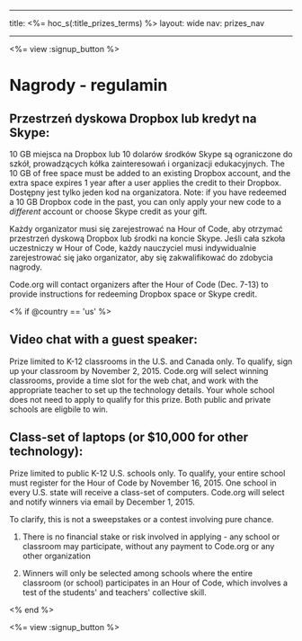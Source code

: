 * * *

title: <%= hoc_s(:title_prizes_terms) %> layout: wide nav: prizes_nav

* * *

<%= view :signup_button %>

# Nagrody - regulamin

## Przestrzeń dyskowa Dropbox lub kredyt na Skype:

10 GB miejsca na Dropbox lub 10 dolarów środków Skype są ograniczone do szkół, prowadzących kółka zainteresowań i organizacji edukacyjnych. The 10 GB of free space must be added to an existing Dropbox account, and the extra space expires 1 year after a user applies the credit to their Dropbox. Dostępny jest tylko jeden kod na organizatora. Note: if you have redeemed a 10 GB Dropbox code in the past, you can only apply your new code to a *different* account or choose Skype credit as your gift.

Każdy organizator musi się zarejestrować na Hour of Code, aby otrzymać przestrzeń dyskową Dropbox lub środki na koncie Skype. Jeśli cała szkoła uczestniczy w Hour of Code, każdy nauczyciel musi indywidualnie zarejestrować się jako organizator, aby się zakwalifikować do zdobycia nagrody.

Code.org will contact organizers after the Hour of Code (Dec. 7-13) to provide instructions for redeeming Dropbox space or Skype credit.

<% if @country == 'us' %>

## Video chat with a guest speaker:

Prize limited to K-12 classrooms in the U.S. and Canada only. To qualify, sign up your classroom by November 2, 2015. Code.org will select winning classrooms, provide a time slot for the web chat, and work with the appropriate teacher to set up the technology details. Your whole school does not need to apply to qualify for this prize. Both public and private schools are eligbile to win.

## Class-set of laptops (or $10,000 for other technology):

Prize limited to public K-12 U.S. schools only. To qualify, your entire school must register for the Hour of Code by November 16, 2015. One school in every U.S. state will receive a class-set of computers. Code.org will select and notify winners via email by December 1, 2015.

To clarify, this is not a sweepstakes or a contest involving pure chance.

1) There is no financial stake or risk involved in applying - any school or classroom may participate, without any payment to Code.org or any other organization

2) Winners will only be selected among schools where the entire classroom (or school) participates in an Hour of Code, which involves a test of the students' and teachers' collective skill.

<% end %>

<%= view :signup_button %>